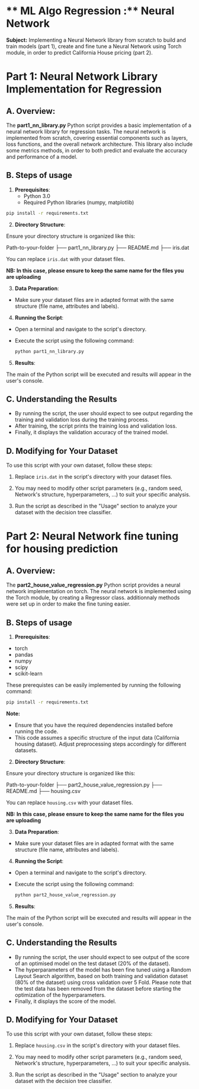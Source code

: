 # ** ML Algo Regression :** Neural Network

**Subject:** Implementing a Neural Network library from scratch to build and train models (part 1),  create and fine tune a Neural Network using Torch module, in order to predict California House pricing (part 2).

# Part 1: Neural Network Library Implementation for Regression

## A. Overview:
The **part1_nn_library.py** Python script provides a basic implementation of a neural network library for regression tasks. The neural network is implemented from scratch, covering essential components such as layers, loss functions, and the overall network architecture. This library also include some metrics methods, in order to both predict and evaluate the accuracy and performance of a model.

## B. Steps of usage

1. **Prerequisites**:
   - Python 3.0
   - Required Python libraries (numpy, matplotlib)

  ```bash
  pip install -r requirements.txt
  ```

2. **Directory Structure**:

Ensure your directory structure is organized like this:

Path-to-your-folder
├── part1_nn_library.py
├── README.md
├── iris.dat

You can replace `iris.dat` with your dataset files.

**NB: In this case, please ensure to keep the same name for the files you are uploading**

3. **Data Preparation**:

- Make sure your dataset files are in adapted format with the same structure (file name, attributes and labels).

4. **Running the Script**:
- Open a terminal and navigate to the script's directory.
- Execute the script using the following command:

   ```bash
   python part1_nn_library.py
   ```

5. **Results**:

The main of the Python script will be executed and results will appear in the user's console.

## C. Understanding the Results

- By running the script, the user should expect to see output regarding the training and validation loss during the training process.
- After training, the script prints the training loss and validation loss.
- Finally, it displays the validation accuracy of the trained model.

## D. Modifying for Your Dataset

To use this script with your own dataset, follow these steps:

1. Replace `iris.dat` in the script's directory with your dataset files.

2. You may need to modify other script parameters (e.g., random seed, Network's structure, hyperparameters, ...) to suit your specific analysis.

3. Run the script as described in the "Usage" section to analyze your dataset with the decision tree classifier.


# Part 2: Neural Network fine tuning for housing prediction

## A. Overview:
The **part2_house_value_regression.py** Python script provides a neural network implementation on torch. The neural network is implemented using the Torch module, by creating a Regressor class. additionnaly methods were set up in order to make the fine tuning easier.

## B. Steps of usage

1. **Prerequisites**:

- torch
- pandas
- numpy
- scipy
- scikit-learn

These prerequistes can be easily implemented by running the following command:

  ```bash
  pip install -r requirements.txt
  ```

**Note:**
- Ensure that you have the required dependencies installed before running the code.
- This code assumes a specific structure of the input data (California housing dataset). Adjust preprocessing steps accordingly for different datasets.

2. **Directory Structure**:

Ensure your directory structure is organized like this:

Path-to-your-folder
├── part2_house_value_regression.py
├── README.md
├── housing.csv

You can replace `housing.csv` with your dataset files.

**NB: In this case, please ensure to keep the same name for the files you are uploading**

3. **Data Preparation**:

- Make sure your dataset files are in adapted format with the same structure (file name, attributes and labels).

4. **Running the Script**:
- Open a terminal and navigate to the script's directory.
- Execute the script using the following command:

   ```bash
   python part2_house_value_regression.py
   ```

5. **Results**:

The main of the Python script will be executed and results will appear in the user's console.

## C. Understanding the Results

- By running the script, the user should expect to see output of the score of an optimised model on the test dataset (20% of the dataset).
- The hyperparameters of the model has been fine tuned using a Random Layout Search algorithm, based on both training and validation dataset (80% of the dataset) using cross validation over 5 Fold. Please note that the test data has been removed from the dataset before starting the optimization of the hyperparameters.
- Finally, it displays the score of the model.

## D. Modifying for Your Dataset

To use this script with your own dataset, follow these steps:

1. Replace `housing.csv` in the script's directory with your dataset files.

2. You may need to modify other script parameters (e.g., random seed, Network's structure, hyperparameters, ...) to suit your specific analysis.

3. Run the script as described in the "Usage" section to analyze your dataset with the decision tree classifier.
